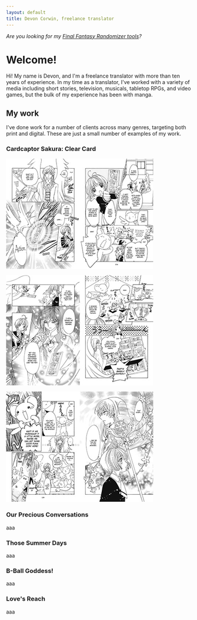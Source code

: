 ```yaml
---
layout: default
title: Devon Corwin, freelance translator
---
```

_Are you looking for my [Final Fantasy Randomizer tools](https://devonwcorwin.github.io/fftracker/)?_

# Welcome!

Hi! My name is Devon, and I'm a freelance translator with more than ten years of experience. 
In my time as a translator, I've worked with a variety of media including short stories, television, 
musicals, tabletop RPGs, and video games, but the bulk of my experience has been with manga.

## My work

I've done work for a number of clients across many genres, targeting both print and digital. 
These are just a small number of examples of my work.

### Cardcaptor Sakura: Clear Card

![Volume 2, pages 134 and 135](/assets/thumb/ccscc-02-134-5.jpg)

![Volume 2, pages 136 and 137](/assets/thumb/ccscc-02-136-7.jpg)

![Volume 2, pages 138 and 139](/assets/thumb/ccscc-02-138-9.jpg)

### Our Precious Conversations

aaa

### Those Summer Days

aaa

### B-Ball Goddess!

aaa

### Love's Reach

aaa
